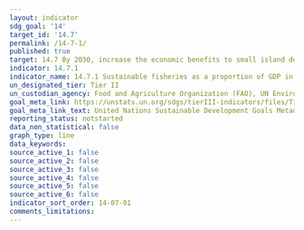 ```yaml
---
layout: indicator
sdg_goal: '14'
target_id: '14.7'
permalink: /14-7-1/
published: true
target: 14.7 By 2030, increase the economic benefits to small island developing States and least developed countries from the sustainable use of marine resources, including through sustainable management of fisheries, aquaculture and tourism
indicator: 14.7.1
indicator_name: 14.7.1 Sustainable fisheries as a proportion of GDP in small island developing States, least developed countries and all countries
un_designated_tier: Tier II
un_custodian_agency: Food and Agriculture Organization (FAO), UN Environment (UNEP)-World Conservation Monitoring Centre (WCMC)
goal_meta_link: https://unstats.un.org/sdgs/tierIII-indicators/files/Tier3-14-07-01.pdf
goal_meta_link_text: United Nations Sustainable Development Goals Metadata (PDF 4.0 MB)
reporting_status: notstarted
data_non_statistical: false
graph_type: line
data_keywords:  
source_active_1: false
source_active_2: false
source_active_3: false
source_active_4: false
source_active_5: false
source_active_6: false
indicator_sort_order: 14-07-01
comments_limitations: 
---
```

